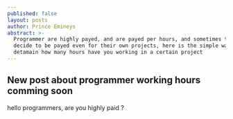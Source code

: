 ```yaml
---
published: false
layout: posts
author: Prince Emineys
abstract: >-
  Programmer are highly payed, and are payed per hours, and sometimes they can
  decide to be payed even for their own projects, here is the simple way to
  detamain how many hours have you working in a certain project
---
```

## New post about programmer working hours comming soon

hello programmers, are you highly paid ?